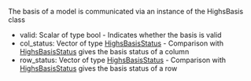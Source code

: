 The basis of a model is communicated via an instance of the HighsBasis class

- valid: Scalar of type bool - Indicates whether the basis is valid
- col\_status: Vector of type [HighsBasisStatus](https://ergo-code.github.io/HiGHS/python/enums.html#HighsBasisStatus) - Comparison with [HighsBasisStatus](https://ergo-code.github.io/HiGHS/python/enums.html#HighsBasisStatus) gives the basis status of a column
- row\_status: Vector of type [HighsBasisStatus](https://ergo-code.github.io/HiGHS/python/enums.html#HighsBasisStatus) - Comparison with [HighsBasisStatus](https://ergo-code.github.io/HiGHS/python/enums.html#HighsBasisStatus) gives the basis status of a row

